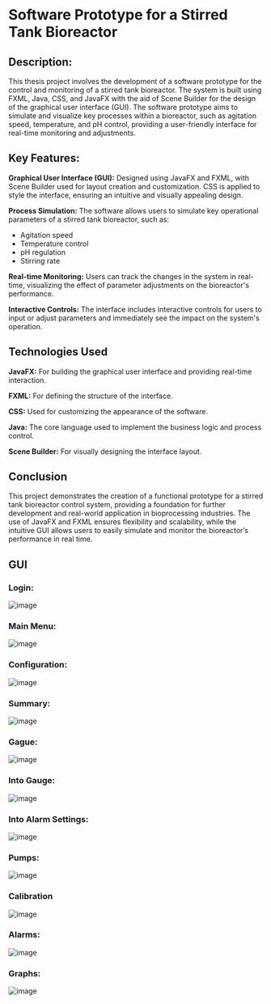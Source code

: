 # Software Prototype for a Stirred Tank Bioreactor
## **Description**:
This thesis project involves the development of a software prototype for the control and monitoring of a stirred tank bioreactor. The system is built using FXML, Java, CSS, and JavaFX with the aid of Scene Builder for the design of the graphical user interface (GUI). The software prototype aims to simulate and visualize key processes within a bioreactor, such as agitation speed, temperature, and pH control, providing a user-friendly interface for real-time monitoring and adjustments.

## **Key Features:**
**Graphical User Interface (GUI):** Designed using JavaFX and FXML, with Scene Builder used for layout creation and customization. CSS is applied to style the interface, ensuring an intuitive and visually appealing design.

**Process Simulation:** The software allows users to simulate key operational parameters of a stirred tank bioreactor, such as:
- Agitation speed
- Temperature control
- pH regulation
- Stirring rate

**Real-time Monitoring:** Users can track the changes in the system in real-time, visualizing the effect of parameter adjustments on the bioreactor's performance.

**Interactive Controls:** The interface includes interactive controls for users to input or adjust parameters and immediately see the impact on the system's operation.

## **Technologies Used**

**JavaFX:** For building the graphical user interface and providing real-time interaction.

**FXML:** For defining the structure of the interface.

**CSS:** Used for customizing the appearance of the software.

**Java:** The core language used to implement the business logic and process control.

**Scene Builder:** For visually designing the interface layout.

## **Conclusion**
This project demonstrates the creation of a functional prototype for a stirred tank bioreactor control system, providing a foundation for further development and real-world application in bioprocessing industries. The use of JavaFX and FXML ensures flexibility and scalability, while the intuitive GUI allows users to easily simulate and monitor the bioreactor’s performance in real time.

## GUI
### Login:
![image](https://github.com/user-attachments/assets/5a5855ff-eca2-4e39-949c-33a5c6888037)

### Main Menu:
![image](https://github.com/user-attachments/assets/0d6e952d-01cd-4afa-b6bc-b1814c0108dc)

### Configuration:
![image](https://github.com/user-attachments/assets/d8668e77-175d-4d73-8e1e-f2c1d0ed678b)

### Summary:
![image](https://github.com/user-attachments/assets/afd38df5-09ce-4cde-abe0-8c0bcbad835d)

### Gague:
![image](https://github.com/user-attachments/assets/31ce2da5-7ec5-4533-a779-0933f0e8d8a9)

### Into Gauge:
![image](https://github.com/user-attachments/assets/c8737a8e-8e2c-4e13-b1f0-f3899f542758)

### Into Alarm Settings:
![image](https://github.com/user-attachments/assets/da4a7ffe-dc05-4d3a-b5ca-8fa9d21a22eb)

### Pumps:
![image](https://github.com/user-attachments/assets/6c85f5ab-6353-4dfc-b1ba-58a26abb652c)

### Calibration 
![image](https://github.com/user-attachments/assets/6fb61314-1d6d-4a74-b05f-dae39829f66d)

### Alarms:
![image](https://github.com/user-attachments/assets/49aea12f-51be-4820-b1b7-ebaa757cf7d7)

### Graphs:
![image](https://github.com/user-attachments/assets/7f426eec-941d-4f6e-8eff-5eb3a785f7e2)
